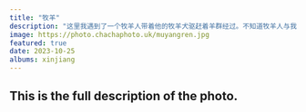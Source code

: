 ```yaml
---
title: "牧羊"
description: "这里我遇到了一个牧羊人带着他的牧羊犬驱赶着羊群经过。不知道牧羊人与我的生活有多大的差异，可能是完全不同的两种生活方式和环境。"
image: https://photo.chachaphoto.uk/muyangren.jpg
featured: true
date: 2023-10-25
albums: xinjiang
---
```


## This is the full description of the photo.

